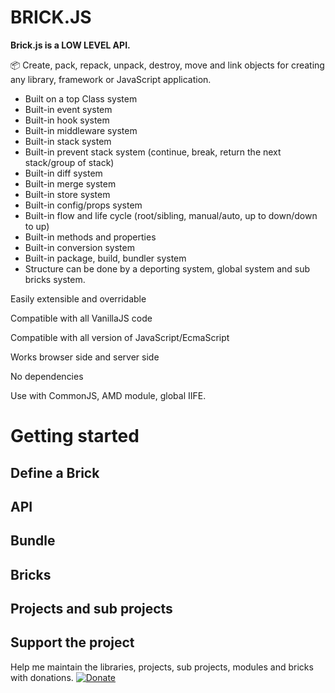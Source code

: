 # BRICK.JS


__Brick.js is a LOW LEVEL API.__


📦 Create, pack, repack, unpack, destroy, move and link objects for creating any library, framework or JavaScript application.

* Built on a top Class system
* Built-in event system
* Built-in hook system
* Built-in middleware system
* Built-in stack system
* Built-in prevent stack system (continue, break, return the next stack/group of stack)
* Built-in diff system
* Built-in merge system 
* Built-in store system
* Built-in config/props system
* Built-in flow and life cycle (root/sibling, manual/auto, up to down/down to up)
* Built-in methods and properties
* Built-in conversion system
* Built-in package, build, bundler system
* Structure can be done by a deporting system, global system and sub bricks system.

Easily extensible and overridable

Compatible with all VanillaJS code

Compatible with all version of JavaScript/EcmaScript

Works browser side and server side

No dependencies

Use with CommonJS, AMD module, global IIFE.

# Getting started

## Define a Brick

## API

## Bundle

## Bricks

## Projects and sub projects

## Support the project

Help me maintain the libraries, projects, sub projects, modules and bricks with donations.
[![Donate](https://img.shields.io/badge/Donate-PayPal-green.svg)](https://www.paypal.me/nraibaud/5)
